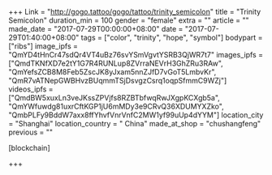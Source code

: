 +++
Link = "http://gogo.tattoo/gogo/tattoo/trinity_semicolon"
title = "Trinity Semicolon"
duration_min = 100
gender = "female"
extra = ""
article = ""
made_date = "2017-07-29T00:00:00+08:00"
date = "2017-07-29T01:40:00+08:00"
tags = ["color", "trinity", "hope", "symbol"]
bodypart = ["ribs"]
image_ipfs = "QmYD4tHnCr47sdQr4VT4uBz76svYSmVgvtYSRB3QjWR7t7"
images_ipfs = ["QmdTKNfXD7e2tY1G7R4RUNLup8ZVrraNEVrH3GhZRu3RAw",
"QmYefsZCB8M8Feb5ZscJK8yJxam5nnZJfD7vGoT5LmbvKr",
"QmR7vATNepGWBHvzBUqmmTSjDsvgzCsrq1oqpSfmmC9WZj"]
videos_ipfs = ["QmdBW5xuxLn3veJKssZPVjfs8RZBTbfwqRwJXgpKCXgb5a",
"QmYWfuwdg81uxrCftKGP1jU6mMDy3e9CRvQ36XDUMYXZko",
"QmbPLFy9BddW7axx8ffYhvfVnrVnfC2MW1yf99uUp4dYYM"]
location_city = "Shanghai"
location_country = " China"
made_at_shop = "chushangfeng"
previous = ""

[blockchain]

+++
